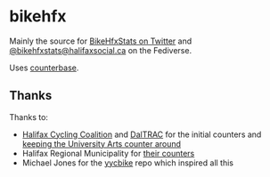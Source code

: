 # bikehfx

Mainly the source for [BikeHfxStats on Twitter](https://twitter.com/bikehfxstats) and [@bikehfxstats@halifaxsocial.ca](https://halifaxsocial.ca/web/@bikehfxstats) on the Fediverse.

Uses [counterbase](https://github.com/danp/counterbase).

## Thanks

Thanks to:

* [Halifax Cycling Coalition](https://cyclehalifax.ca/) and [DalTRAC](http://www.dal.ca/sites/daltrac.html) for the initial counters and [keeping the University Arts counter around](http://www.eco-public.com/ParcPublic/?id=4638#)
* Halifax Regional Municipality for [their counters](https://catalogue-hrm.opendata.arcgis.com/datasets/6c16b85054f74d27b6eb8c15ba36fc26_0/explore?location=44.651014%2C-63.580627%2C14.96)
* Michael Jones for the [yycbike](https://github.com/Chealion/yycbike) repo which inspired all this

